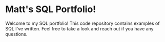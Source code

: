  # Matt's SQL Portfolio!

Welcome to my SQL portfolio! This code repository contains examples of SQL I've written. Feel free to take a look and reach out if you have any questions.
